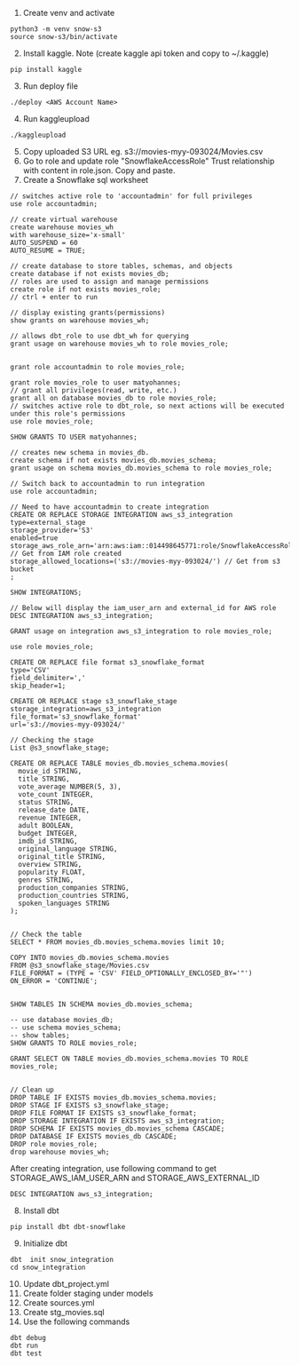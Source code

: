 1. Create venv and activate
```shell
python3 -m venv snow-s3
source snow-s3/bin/activate
```
2. Install kaggle. Note (create kaggle api token and copy to ~/.kaggle)
```shell
pip install kaggle
```
3. Run deploy file
```shell
./deploy <AWS Account Name>
```
4. Run kaggleupload
```shell
./kaggleupload
```
5. Copy uploaded S3 URL eg. s3://movies-myy-093024/Movies.csv
6. Go to role and update role "SnowflakeAccessRole" Trust relationship with content in 
role.json. Copy and paste.
7. Create a Snowflake sql worksheet
```snowflake sql
// switches active role to 'accountadmin' for full privileges
use role accountadmin;

// create virtual warehouse 
create warehouse movies_wh 
with warehouse_size='x-small'
AUTO_SUSPEND = 60
AUTO_RESUME = TRUE;

// create database to store tables, schemas, and objects
create database if not exists movies_db;
// roles are used to assign and manage permissions
create role if not exists movies_role;
// ctrl + enter to run

// display existing grants(permissions)
show grants on warehouse movies_wh;

// allows dbt_role to use dbt_wh for querying
grant usage on warehouse movies_wh to role movies_role;


grant role accountadmin to role movies_role;

grant role movies_role to user matyohannes;
// grant all privileges(read, write, etc.)
grant all on database movies_db to role movies_role;
// switches active role to dbt_role, so next actions will be executed under this role's permissions
use role movies_role;

SHOW GRANTS TO USER matyohannes;

// creates new schema in movies_db.
create schema if not exists movies_db.movies_schema;
grant usage on schema movies_db.movies_schema to role movies_role;

// Switch back to accountadmin to run integration
use role accountadmin;

// Need to have accountadmin to create integration
CREATE OR REPLACE STORAGE INTEGRATION aws_s3_integration
type=external_stage
storage_provider='S3'
enabled=true
storage_aws_role_arn='arn:aws:iam::014498645771:role/SnowflakeAccessRole' // Get from IAM role created
storage_allowed_locations=('s3://movies-myy-093024/') // Get from s3 bucket
;

SHOW INTEGRATIONS;

// Below will display the iam_user_arn and external_id for AWS role
DESC INTEGRATION aws_s3_integration;

GRANT usage on integration aws_s3_integration to role movies_role;

use role movies_role;

CREATE OR REPLACE file format s3_snowflake_format
type='CSV'
field_delimiter=','
skip_header=1;

CREATE OR REPLACE stage s3_snowflake_stage
storage_integration=aws_s3_integration
file_format='s3_snowflake_format'
url='s3://movies-myy-093024/'

// Checking the stage
List @s3_snowflake_stage;

CREATE OR REPLACE TABLE movies_db.movies_schema.movies(
  movie_id STRING,
  title STRING,
  vote_average NUMBER(5, 3),
  vote_count INTEGER,
  status STRING,
  release_date DATE,  
  revenue INTEGER,
  adult BOOLEAN,
  budget INTEGER,
  imdb_id STRING,
  original_language STRING,
  original_title STRING,
  overview STRING,
  popularity FLOAT,
  genres STRING,
  production_companies STRING,
  production_countries STRING,
  spoken_languages STRING
);


// Check the table
SELECT * FROM movies_db.movies_schema.movies limit 10;

COPY INTO movies_db.movies_schema.movies
FROM @s3_snowflake_stage/Movies.csv
FILE_FORMAT = (TYPE = 'CSV' FIELD_OPTIONALLY_ENCLOSED_BY='"')
ON_ERROR = 'CONTINUE';


SHOW TABLES IN SCHEMA movies_db.movies_schema;

-- use database movies_db;
-- use schema movies_schema;
-- show tables;
SHOW GRANTS TO ROLE movies_role;

GRANT SELECT ON TABLE movies_db.movies_schema.movies TO ROLE movies_role;


// Clean up
DROP TABLE IF EXISTS movies_db.movies_schema.movies;
DROP STAGE IF EXISTS s3_snowflake_stage;
DROP FILE FORMAT IF EXISTS s3_snowflake_format;
DROP STORAGE INTEGRATION IF EXISTS aws_s3_integration;
DROP SCHEMA IF EXISTS movies_db.movies_schema CASCADE;
DROP DATABASE IF EXISTS movies_db CASCADE;
DROP role movies_role;
drop warehouse movies_wh;

```
After creating integration, use following command to get STORAGE_AWS_IAM_USER_ARN and
STORAGE_AWS_EXTERNAL_ID
```snowflake sql
DESC INTEGRATION aws_s3_integration;
```
8. Install dbt
```shell
pip install dbt dbt-snowflake
```
9. Initialize dbt
```shell
dbt  init snow_integration
cd snow_integration
```
10. Update dbt_project.yml
11. Create folder staging under models
12. Create sources.yml 
13. Create stg_movies.sql
14. Use the following commands
```shell
dbt debug
dbt run
dbt test
```